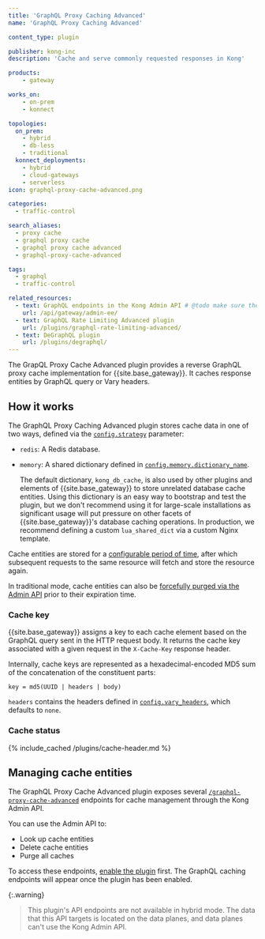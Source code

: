 ```yaml
---
title: 'GraphQL Proxy Caching Advanced'
name: 'GraphQL Proxy Caching Advanced'

content_type: plugin

publisher: kong-inc
description: 'Cache and serve commonly requested responses in Kong'

products:
    - gateway

works_on:
    - on-prem
    - konnect

topologies:
  on_prem:
    - hybrid
    - db-less
    - traditional
  konnect_deployments:
    - hybrid
    - cloud-gateways
    - serverless
icon: graphql-proxy-cache-advanced.png

categories:
  - traffic-control

search_aliases:
  - proxy cache
  - graphql proxy cache
  - graphql proxy cache advanced
  - graphql-proxy-cache-advanced

tags:
  - graphql
  - traffic-control

related_resources:
  - text: GraphQL endpoints in the Kong Admin API # @todo make sure these endpoints get generated
    url: /api/gateway/admin-ee/
  - text: GraphQL Rate Limiting Advanced plugin
    url: /plugins/graphql-rate-limiting-advanced/
  - text: DeGraphQL plugin
    url: /plugins/degraphql/
---
```


The GrapQL Proxy Cache Advanced plugin provides a reverse GraphQL proxy cache implementation for {{site.base_gateway}}. 
It caches response entities by GraphQL query or Vary headers.

## How it works

The GraphQL Proxy Caching Advanced plugin stores cache data in one of two ways, defined via the [`config.strategy`](/plugins/graphql-proxy-cache-advanced/reference/#schema--config-strategy) parameter:

* `redis`: A Redis database.
* `memory`: A shared dictionary defined in [`config.memory.dictionary_name`](/plugins/graphql-proxy-cache-advanced/reference/#schema--config-memory-dictionary_name).

  The default dictionary, `kong_db_cache`, is also used by other plugins and elements of {{site.base_gateway}} to store unrelated database cache entities.
  Using this dictionary is an easy way to bootstrap and test the plugin, but we don't recommend using it for large-scale installations as significant usage will put pressure on other facets of {{site.base_gateway}}'s database caching operations. 
  In production, we recommend defining a custom `lua_shared_dict` via a custom Nginx template.

Cache entities are stored for a [configurable period of time](/plugins/graphql-proxy-cache-advanced/reference/#schema--config-cache_ttl), after which subsequent requests to the same resource will fetch and store the resource again. 

In traditional mode, cache entities can also be [forcefully purged via the Admin API](#managing-cache-entities) prior to their expiration time.

### Cache key

{{site.base_gateway}} assigns a key to each cache element based on the GraphQL query sent in the HTTP request body.
It returns the cache key associated with a given request in the `X-Cache-Key` response header.

Internally, cache keys are represented as a hexadecimal-encoded MD5 sum of the concatenation of the constituent parts:

```
key = md5(UUID | headers | body)
```

`headers` contains the headers defined in [`config.vary_headers`](/plugins/graphql-proxy-cache-advanced/reference/#schema--config-vary_headers), which defaults to `none`.

### Cache status

{% include_cached /plugins/cache-header.md %}

## Managing cache entities

The GraphQL Proxy Cache Advanced plugin exposes several [`/graphql-proxy-cache-advanced`](/api/gateway/admin-ee/) 
endpoints for cache management through the Kong Admin API.

You can use the Admin API to:
* Look up cache entities
* Delete cache entities
* Purge all caches

To access these endpoints, [enable the plugin](/plugins/graphql-proxy-cache-advanced/examples/) first.
The GraphQL caching endpoints will appear once the plugin has been enabled.

{:.warning}
> This plugin's API endpoints are not available in hybrid mode. 
The data that this API targets is located on the data planes, and data planes can't use the Kong Admin API.